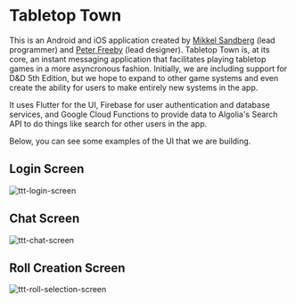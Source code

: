 # Tabletop Town

This is an Android and iOS application created by [Mikkel Sandberg](https://mikkelsandberg.com) (lead programmer) and [Peter Freeby](http://www.peterfreeby.com) (lead designer). Tabletop Town is, at its core, an instant messaging application that facilitates playing tabletop games in a more asyncronous fashion. Initially, we are including support for D&D 5th Edition, but we hope to expand to other game systems and even create the ability for users to make entirely new systems in the app.

It uses Flutter for the UI, Firebase for user authentication and database services, and Google Cloud Functions to provide data to Algolia's Search API to do things like search for other users in the app. 

Below, you can see some examples of the UI that we are building.

## Login Screen
![ttt-login-screen](https://user-images.githubusercontent.com/44450721/111053076-a1e12a80-8415-11eb-94ff-53b94fa870fc.jpg)

## Chat Screen
![ttt-chat-screen](https://user-images.githubusercontent.com/44450721/111053080-b1607380-8415-11eb-827d-22820133bcaf.jpg)

## Roll Creation Screen
![ttt-roll-selection-screen](https://user-images.githubusercontent.com/44450721/111053083-ba514500-8415-11eb-961f-2034e341e541.jpg)
